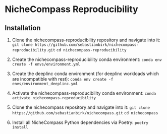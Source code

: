 # NicheCompass Reproducibility

## Installation
1) Clone the nichecompass-reproducibility repository and navigate into it:
```git clone https://github.com/sebastianbirk/nichecompass-reproducibility.git```
```cd nichecompass-reproducibility```

2) Create the nichecompass-reproducibility conda environment:
```conda env create -f envs/environment.yml```

3) Create the deeplinc conda environment (for deeplinc workloads which are
incompatible with rest):
```conda env create -f envs/environment_deeplinc.yml```

4) Activate the nichecompass-reproducibility conda environment:
```conda activate nichecompass-reproducibility```

5) Clone the nichecompass repository and navigate into it:
```git clone https://github.com/sebastianbirk/nichecompass.git```
```cd nichecompass```

6) Install all NicheCompass Python dependencies via Poetry:
```poetry install```




